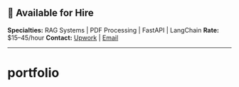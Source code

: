 ﻿## 🚀 Available for Hire

**Specialties:** RAG Systems | PDF Processing | FastAPI | LangChain
**Rate:** $15–45/hour
**Contact:** [Upwork](https://www.upwork.com/) | [Email](mailto:you@example.com)

---
# portfolio
